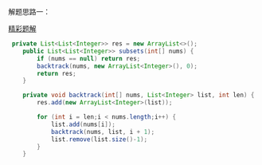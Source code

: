 解题思路一：

[精彩题解](https://leetcode-cn.com/problems/subsets/solution/c-zong-jie-liao-hui-su-wen-ti-lei-xing-dai-ni-gao-/)

```java
 private List<List<Integer>> res = new ArrayList<>();
    public List<List<Integer>> subsets(int[] nums) {
        if (nums == null) return res;
        backtrack(nums, new ArrayList<Integer>(), 0);
        return res;
    }

    private void backtrack(int[] nums, List<Integer> list, int len) {
        res.add(new ArrayList<Integer>(list));

        for (int i = len;i < nums.length;i++) {
            list.add(nums[i]);
            backtrack(nums, list, i + 1);
            list.remove(list.size()-1);
        }
    }
```

